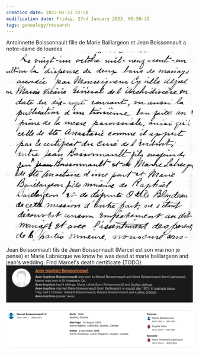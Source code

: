 ```yaml
---
creation date: 2023-01-23 22:50
modification date: Friday, 27rd January 2023, 09:50:32
tags: genealogy/research
---
```


Antoinnette Boissonnault
fille de Marie Baillargeon et Jean Boissonnault a notre-dame de lourdes
![Pasted image 20230203104257](../attachments/Pasted%20image%2020230203104257.png)

Jean Boissonnault fils de Jean Boissonnault (Marcel est son vrai non je pense) et Marie Labrecque  we know he was dead at marie baillargeon and jean's wedding.  Find Marcel's death certificate {TODO}
![Pasted image 20230203102334](../attachments/Pasted%20image%2020230203102334.png)

![Pasted image 20230203103739](../attachments/Pasted%20image%2020230203103739.png)